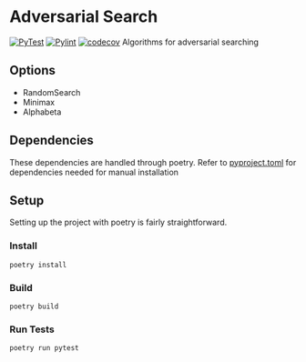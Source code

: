 # Adversarial Search 
[![PyTest](https://github.com/msgross/adversarial-search/actions/workflows/pytest.yml/badge.svg)](https://github.com/msgross/adversarial-search/actions/workflows/pytest.yml) [![Pylint](https://github.com/msgross/adversarial-search/actions/workflows/pylint.yml/badge.svg)](https://github.com/msgross/adversarial-search/actions/workflows/pylint.yml) [![codecov](https://codecov.io/gh/msgross/adversarial-search/branch/main/graph/badge.svg?token=STQ2O7WIGC)](https://codecov.io/gh/msgross/adversarial-search)
Algorithms for adversarial searching
## Options
* RandomSearch
* Minimax
* Alphabeta
## Dependencies
These dependencies are handled through poetry. Refer to [pyproject.toml](./pyproject.toml) for dependencies needed for manual installation
## Setup
Setting up the project with poetry is fairly straightforward. 
### Install
`poetry install`
### Build
`poetry build`
### Run Tests
`poetry run pytest`


